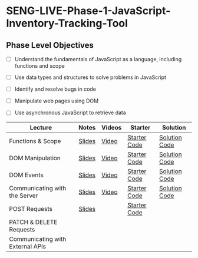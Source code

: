 # SENG-LIVE-Phase-1-JavaScript-Inventory-Tracking-Tool
## Phase Level Objectives
- [ ] Understand the fundamentals of JavaScript as a language, including functions and scope
- [ ] Use data types and structures to solve problems in JavaScript
- [ ] Identify and resolve bugs in code
- [ ] Manipulate web pages using DOM
- [ ] Use asynchronous JavaScript to retrieve data


| Lecture                          	| Notes 	| Videos 	| Starter 	| Solution 	|
|----------------------------------	|:-----:	|--------	|---------	|----------	|
| Functions & Scope                	|   [Slides](https://raw.githack.com/learn-co-curriculum/SENG-LIVE-013023-Phase-1-JS/main/01_Functions_%26_Scope/assets/export/index.html)    	|    [Video](https://vimeo.com/794281710)    	|     [Starter Code](https://github.com/learn-co-curriculum/SENG-LIVE-013023-Phase-1-JS/tree/main/01_Functions_%26_Scope)    	|     [Solution Code](https://github.com/learn-co-curriculum/SENG-LIVE-013023-Phase-1-JS/compare/01_solution?expand=1)     	|
| DOM Manipulation                 	|  [Slides](https://raw.githack.com/learn-co-curriculum/SENG-LIVE-013023-Phase-1-JS/main/02_DOM_Manipulation/assets/export/index.html)     	|     [Video](https://vimeo.com/794660899)   	|    [Starter Code](https://github.com/learn-co-curriculum/SENG-LIVE-013023-Phase-1-JS/tree/main/02_DOM_Manipulation)     	|     [Solution Code](https://github.com/learn-co-curriculum/SENG-LIVE-013023-Phase-1-JS/compare/02_solution?expand=1)     	|
| DOM Events                       	|    [Slides](https://raw.githack.com/learn-co-curriculum/SENG-LIVE-013023-Phase-1-JS/main/03_DOM_Events/assets/export/index.html)   	|    [Video](https://vimeo.com/795027449)    	|     [Starter Code](https://github.com/DakotaLMartinez/SENG-LIVE-013023-Phase-1-JS/tree/main/03_DOM_Events)    	|     [Solution Code](https://github.com/learn-co-curriculum/SENG-LIVE-013023-Phase-1-JS/compare/03_solution?expand=1)     	|
| Communicating with the Server    	|    [Slides](https://raw.githack.com/learn-co-curriculum/SENG-LIVE-013023-Phase-1-JS/main/04_Communicating_with_the_Server/assets/export/index.html)   	|    [Video](https://vimeo.com/795400200)    	|      [Starter Code](https://github.com/learn-co-curriculum/SENG-LIVE-013023-Phase-1-JS/tree/main/04_Communicating_with_the_Server)   	|     [Solution Code](https://github.com/learn-co-curriculum/SENG-LIVE-013023-Phase-1-JS/compare/04_solution?expand=1)     	|
| POST Requests                    	|     [Slides](https://raw.githack.com/learn-co-curriculum/SENG-LIVE-013023-Phase-1-JS/main/05_POST_request/assets/export/index.html)  	|        	|     [Starter Code](https://github.com/learn-co-curriculum/SENG-LIVE-013023-Phase-1-JS/tree/main/05_POST_request)    	|          	|
| PATCH & DELETE Requests          	|       	|        	|         	|          	|
| Communicating with External APIs 	|       	|        	|         	|          	|